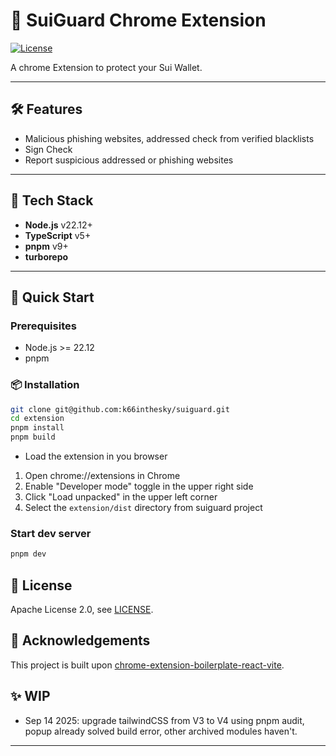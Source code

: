 # 🚀 SuiGuard Chrome Extension

[![License](https://img.shields.io/github/license/k66inthesky/suiguard)](./LICENSE)

<!-- [![Build Status](https://img.shields.io/github/actions/workflow/status/yourname/yourrepo/ci.yml)](https://github.com/yourname/yourrepo/actions)
[![npm version](https://img.shields.io/npm/v/your-package)](https://www.npmjs.com/package/your-package) -->

A chrome Extension to protect your Sui Wallet.

---

## 🛠 Features

- Malicious phishing websites, addressed check from verified blacklists
- Sign Check
- Report suspicious addressed or phishing websites

---

## 🧰 Tech Stack

- **Node.js** v22.12+
- **TypeScript** v5+
- **pnpm** v9+
- **turborepo**

---

## 📖 Quick Start

### Prerequisites

- Node.js >= 22.12
- pnpm

### 📦 Installation

```bash
git clone git@github.com:k66inthesky/suiguard.git
cd extension
pnpm install
pnpm build
```

- Load the extension in you browser

1. Open chrome://extensions in Chrome
2. Enable "Developer mode" toggle in the upper right side
3. Click "Load unpacked" in the upper left corner
4. Select the `extension/dist` directory from suiguard project

### Start dev server

```bash
pnpm dev
```

## 📜 License

Apache License 2.0, see [LICENSE](https://github.com/k66inthesky/suiguard/blob/main/LICENSE).

## 🙏 Acknowledgements

This project is built upon [chrome-extension-boilerplate-react-vite](https://github.com/Jonghakseo/chrome-extension-boilerplate-react-vite/tree/main?tab=readme-ov-file#community).

## ✨ WIP

- Sep 14 2025: upgrade tailwindCSS from V3 to V4 using pnpm audit, popup already solved build error, other archived modules haven't.

---
